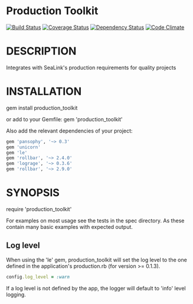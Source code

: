 Production Toolkit
==================

[![Build Status](https://travis-ci.org/sealink/production_toolkit.png?branch=master)](https://travis-ci.org/sealink/production_toolkit)
[![Coverage Status](https://coveralls.io/repos/sealink/production_toolkit/badge.png)](https://coveralls.io/r/sealink/production_toolkit)
[![Dependency Status](https://gemnasium.com/sealink/production_toolkit.png?travis)](https://gemnasium.com/sealink/production_toolkit)
[![Code Climate](https://codeclimate.com/github/sealink/production_toolkit.png)](https://codeclimate.com/github/sealink/production_toolkit)

# DESCRIPTION

Integrates with SeaLink's production requirements for quality projects

# INSTALLATION

gem install production_toolkit

or add to your Gemfile:
gem 'production_toolkit'

Also add the relevant dependencies of your project:

  ```ruby
  gem 'pansophy', '~> 0.3'
  gem 'unicorn'
  gem 'le'
  gem 'rollbar', '~> 2.4.0'
  gem 'lograge', '~> 0.3.6'
  gem 'rollbar', '~> 2.9.0'
  ```

# SYNOPSIS

require 'production_toolkit'

For examples on most usage see the tests in the spec directory.
As these contain many basic examples with expected output.

## Log level

When using the 'le' gem, production_toolkit will set the log level to the one defined in the application's production.rb (for version >= 0.1.3).

  ```ruby
  config.log_level = :warn
  ```

If a log level is not defined by the app, the logger will default to 'info' level logging.
